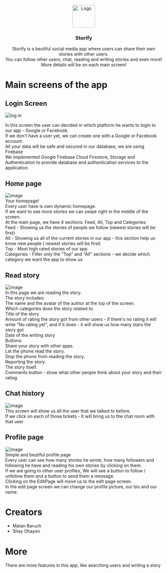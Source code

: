 <p align="center">
    <img src="https://diegolaballos.com/files/images/flutter-icon.jpg" alt="Logo" width=72 height=72>
  </a>

  <h3 align="center">Storify</h3>

  <p align="center">
    Storify is a beutiful social media app where users can share their own stories with other users.
    <br>
    You can follow other users, chat, reading and writing stories and even more!
    <br>
    More details will be on each main screen!
    <br>
  </p>
</p>

# Main screens of the app

## Login Screen
![log in](https://user-images.githubusercontent.com/69850880/127154036-379d3b54-c10d-4c28-9a0e-e78b41eaddc7.PNG)

In this screen the user can decided in which platform he wants to login to our app - Google or Facebook.
<br>
If we don't have a user yet, we can create one with a Google or Facebook account.
<br>
All your data will be safe and secured in our database, we are using Firebase
<br>
We implemented Google Firebase Cloud Firestore, Storage and Authentication to provide database and authentication services to the application
<br>

## Home page
![image](https://user-images.githubusercontent.com/69850880/127155061-eb696752-6910-49e7-9327-12c0e8747a1f.png)
<br>
Your homepage! 
<br>
Every user have is own dynamic homepage.
<br>
If we want to see more stories we can swipe right in the middle of the screen.
<br>
At the main page, we have 4 sections: Feed, All, Top and Categories:
<br>
    Feed - Showing us the stories of people we follow (newest stories will be first)
    <br>
    All - Showing us all of the current stories in our app - this section help us know new people ( newest stories will be first)
    <br>
    Top - Most high rated stories of our app
    <br>
    Categories - Filter only the "Top" and "All" sections - we decide which category we want the app to show us
 
## Read story
![image](https://user-images.githubusercontent.com/69850880/127156513-3cddbdef-ef07-43ff-a750-c6a991c387b9.png)
<br>
In this page we are reading the story.
<br>
The story includes:
    <br>
    The name and the avatar of the author at the top of the screen.
    <br>
    Which categories does the story related to. 
    <br>
    Title of the story
    <br>
    Amount of rating the story got from other users - if there's no rating it will write "No rating yet",  and if it does - it will show us how many stars the story got
    <br>
    Date of the writing story
    <br>
    Buttons:
        <br>
        Share your story with other apps.
        <br>
        Let the phone read the story.
        <br>
        Stop the phone from reading the story.
        <br>
        Reporting the story.
    <br>
    The story itself.
    <br>
    Comments button - show what other people think about your story and their rating
   
## Chat history
![image](https://user-images.githubusercontent.com/69850880/127158128-dac23fc2-2d2d-44e9-b882-ea50f2ad961f.png)
<br>
This screen will show us all the user that we talked to before.
<br>
If we click on each of those tickets - It will bring us to the chat room with that user
<br>

## Profile page
![image](https://user-images.githubusercontent.com/69850880/127158428-f68d32b0-d621-4738-b11a-964f582f3d08.png)
<br>
Simple and beutiful profile page
<br>
Every user can see how many stories he wrote, how many followers and following he have and reading his own stories by clicking on them.
<br>
If we are going to other user profiles, We will see a button to follow / unfollow them and a button to send them a message.
<br>
Clicking on the EditPage will move us to the edit page screen.
<br>
In the edit page screen we can change our profile picture, our bio and our name.

# Creators
* Matan Baruch
* Shay Ohayon

# More
There are more features in this app, like searching users and writing a story
